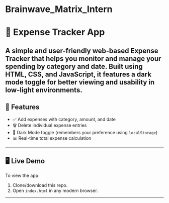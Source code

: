 # Brainwave_Matrix_Intern
# 💸 Expense Tracker App

A simple and user-friendly web-based **Expense Tracker** that helps you monitor and manage your spending by category and date. Built using **HTML**, **CSS**, and **JavaScript**, it features a dark mode toggle for better viewing and usability in low-light environments.
---
## 🌟 Features
- ✅ Add expenses with category, amount, and date
- 🗑️ Delete individual expense entries
- 🌙 Dark Mode toggle (remembers your preference using `localStorage`)
- 📊 Real-time total expense calculation
---
## 🖥️ Live Demo
To view the app:

1. Clone/download this repo.
2. Open `index.html` in any modern browser.

---


